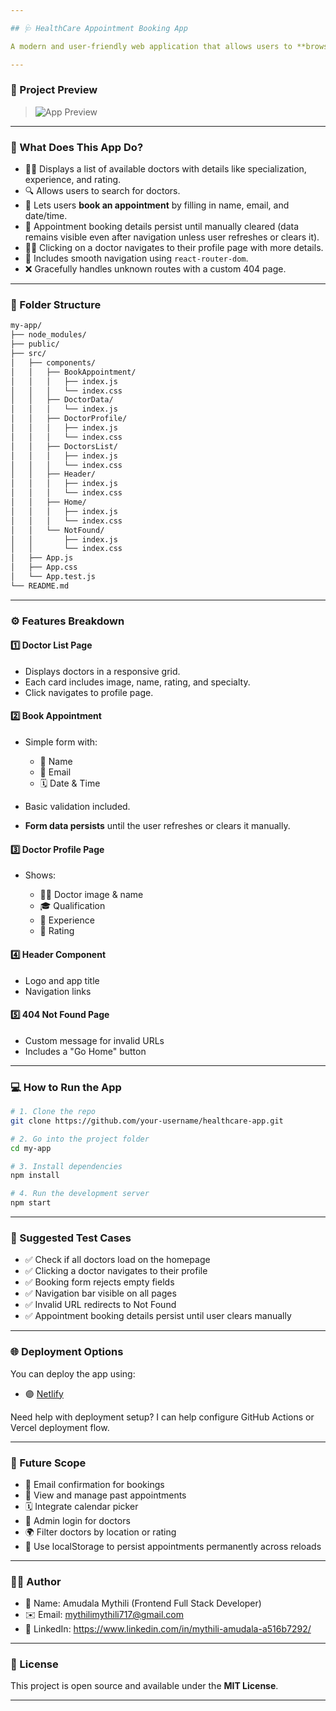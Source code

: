 ```yaml
---

## 🩺 HealthCare Appointment Booking App

A modern and user-friendly web application that allows users to **browse doctor profiles** and **book appointments** seamlessly. Designed for a smooth patient experience and built using **React.js**.

---
```


### 📸 Project Preview

> ![App Preview](https://drive.google.com/file/d/1YdHy3TxbPxWnHtLKKnxZ6_MSpSyC0Eth/view)

---

### 🧠 What Does This App Do?

* 🧑‍⚕️ Displays a list of available doctors with details like specialization, experience, and rating.
* 🔍 Allows users to search for doctors.
* 📅 Lets users **book an appointment** by filling in name, email, and date/time.
* 📝 Appointment booking details persist until manually cleared (data remains visible even after navigation unless user refreshes or clears it).
* 👨‍⚕️ Clicking on a doctor navigates to their profile page with more details.
* 🧭 Includes smooth navigation using `react-router-dom`.
* ❌ Gracefully handles unknown routes with a custom 404 page.

---

### 📂 Folder Structure

```bash
my-app/
├── node_modules/
├── public/
├── src/
│   ├── components/
│   │   ├── BookAppointment/
│   │   │   ├── index.js
│   │   │   └── index.css
│   │   ├── DoctorData/
│   │   │   └── index.js
│   │   ├── DoctorProfile/
│   │   │   ├── index.js
│   │   │   └── index.css
│   │   ├── DoctorsList/
│   │   │   ├── index.js
│   │   │   └── index.css
│   │   ├── Header/
│   │   │   ├── index.js
│   │   │   └── index.css
│   │   ├── Home/
│   │   │   ├── index.js
│   │   │   └── index.css
│   │   └── NotFound/
│   │       ├── index.js
│   │       └── index.css
│   ├── App.js
│   ├── App.css
│   └── App.test.js
└── README.md
```

---

### ⚙️ Features Breakdown

#### 1️⃣ **Doctor List Page**

* Displays doctors in a responsive grid.
* Each card includes image, name, rating, and specialty.
* Click navigates to profile page.

#### 2️⃣ **Book Appointment**

* Simple form with:

  * 👤 Name
  * 📧 Email
  * 🗓️ Date & Time
* Basic validation included.
* **Form data persists** until the user refreshes or clears it manually.

#### 3️⃣ **Doctor Profile Page**

* Shows:

  * 🧑‍⚕️ Doctor image & name
  * 🎓 Qualification
  * 🏥 Experience
  * 🌟 Rating

#### 4️⃣ **Header Component**

* Logo and app title
* Navigation links

#### 5️⃣ **404 Not Found Page**

* Custom message for invalid URLs
* Includes a "Go Home" button

---

### 💻 How to Run the App

```bash
# 1. Clone the repo
git clone https://github.com/your-username/healthcare-app.git

# 2. Go into the project folder
cd my-app

# 3. Install dependencies
npm install

# 4. Run the development server
npm start
```

---

### 🧪 Suggested Test Cases

* ✅ Check if all doctors load on the homepage
* ✅ Clicking a doctor navigates to their profile
* ✅ Booking form rejects empty fields
* ✅ Navigation bar visible on all pages
* ✅ Invalid URL redirects to Not Found
* ✅ Appointment booking details persist until user clears manually

---

### 🌐 Deployment Options

You can deploy the app using:

* 🟣 [Netlify](https://netlify.com/)

Need help with deployment setup? I can help configure GitHub Actions or Vercel deployment flow.

---

### 🔮 Future Scope

* 📧 Email confirmation for bookings
* 🧾 View and manage past appointments
* 🗓️ Integrate calendar picker
* 🔐 Admin login for doctors
* 🌍 Filter doctors by location or rating
* 🧠 Use localStorage to persist appointments permanently across reloads

---

### 👩‍💻 Author

* 🧑 Name: Amudala Mythili (Frontend Full Stack Developer)
* ✉️ Email: mythilimythili717@gmail.com
* 💼 LinkedIn: https://www.linkedin.com/in/mythili-amudala-a516b7292/

---

### 📃 License

This project is open source and available under the **MIT License**.

---


